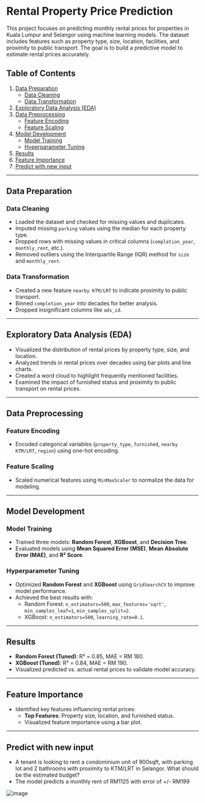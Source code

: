 # Rental Property Price Prediction

This project focuses on predicting monthly rental prices for properties in Kuala Lumpur and Selangor using machine learning models. The dataset includes features such as property type, size, location, facilities, and proximity to public transport. The goal is to build a predictive model to estimate rental prices accurately.

## Table of Contents
1. [Data Preparation](#data-preparation)
   - [Data Cleaning](#data-cleaning)
   - [Data Transformation](#data-transformation)
2. [Exploratory Data Analysis (EDA)](#exploratory-data-analysis)
3. [Data Preprocessing](#data-preprocessing)
   - [Feature Encoding](#feature-encoding)
   - [Feature Scaling](#feature-scaling)
4. [Model Development](#model-development)
   - [Model Training](#model-training)
   - [Hyperparameter Tuning](#hyperparameter-tuning)
5. [Results](#results)
6. [Feature Importance](#feature-importance)
7. [Predict with new input](#predict-with-new-input)

---

## Data Preparation

### Data Cleaning
- Loaded the dataset and checked for missing values and duplicates.
- Imputed missing `parking` values using the median for each property type.
- Dropped rows with missing values in critical columns (`completion_year`, `monthly_rent`, etc.).
- Removed outliers using the Interquartile Range (IQR) method for `size` and `monthly_rent`.

### Data Transformation
- Created a new feature `nearby KTM/LRT` to indicate proximity to public transport.
- Binned `completion_year` into decades for better analysis.
- Dropped insignificant columns like `ads_id`.

---

## Exploratory Data Analysis (EDA)
- Visualized the distribution of rental prices by property type, size, and location.
- Analyzed trends in rental prices over decades using bar plots and line charts.
- Created a word cloud to highlight frequently mentioned facilities.
- Examined the impact of furnished status and proximity to public transport on rental prices.

---

## Data Preprocessing

### Feature Encoding
- Encoded categorical variables (`property_type`, `furnished`, `nearby KTM/LRT`, `region`) using one-hot encoding.

### Feature Scaling
- Scaled numerical features using `MinMaxScaler` to normalize the data for modeling.

---

## Model Development

### Model Training
- Trained three models: **Random Forest**, **XGBoost**, and **Decision Tree**.
- Evaluated models using **Mean Squared Error (MSE)**, **Mean Absolute Error (MAE)**, and **R² Score**.

### Hyperparameter Tuning
- Optimized **Random Forest** and **XGBoost** using `GridSearchCV` to improve model performance.
- Achieved the best results with:
  - Random Forest: `n_estimators=500`, `max_features='sqrt'`, `min_samples_leaf=1`, `min_samples_split=2`.
  - XGBoost: `n_estimators=500`, `learning_rate=0.1`.

---

## Results
- **Random Forest (Tuned)**: R² = 0.85, MAE = RM 180.
- **XGBoost (Tuned)**: R² = 0.84, MAE = RM 190.
- Visualized predicted vs. actual rental prices to validate model accuracy.

---

## Feature Importance
- Identified key features influencing rental prices:
  - **Top Features**: Property size, location, and furnished status.
  - Visualized feature importance using a bar plot.

---

## Predict with new input
- A tenant is looking to rent a condominium unit of 900sqft, with parking lot and 2 bathrooms with proximity to KTM/LRT in Selangor. What should be the estimated budget?
- The model predicts a monthly rent of RM1125 with error of +/- RM199

![image](https://github.com/user-attachments/assets/4340d736-4b54-47ea-ad9b-78e5693be384)
